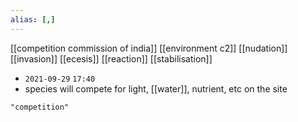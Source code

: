 ```yaml
---
alias: [,]
---
```

[[competition commission of india]] [[environment c2]] [[nudation]] [[invasion]] [[ecesis]] [[reaction]] [[stabilisation]]

- `2021-09-29` `17:40`
- species will compete for light, [[water]], nutrient, etc on the site
```query
"competition"
```